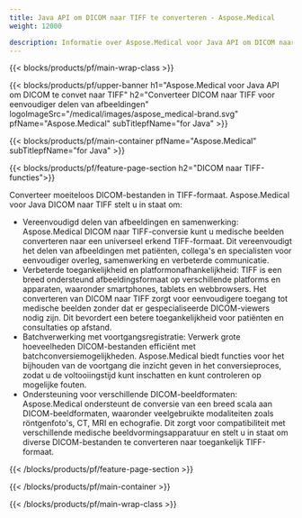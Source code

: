 ```yaml
---
title: Java API om DICOM naar TIFF te converteren - Aspose.Medical
weight: 12000

description: Informatie over Aspose.Medical voor Java API om DICOM naar TIFF te converteren
---
```


{{< blocks/products/pf/main-wrap-class >}}

{{< blocks/products/pf/upper-banner h1="Aspose.Medical voor Java API om DICOM te convet naar TIFF" h2="Converteer DICOM naar TIFF voor eenvoudiger delen van afbeeldingen" logoImageSrc="/medical/images/aspose_medical-brand.svg" pfName="Aspose.Medical" subTitlepfName="for Java" >}}

{{< blocks/products/pf/main-container pfName="Aspose.Medical" subTitlepfName="for Java" >}}

{{< blocks/products/pf/feature-page-section h2="DICOM naar TIFF-functies">}}

<p>Converteer moeiteloos DICOM-bestanden in TIFF-formaat. Aspose.Medical voor Java DICOM naar TIFF stelt u in staat om:</p>

<ul>
<li>Vereenvoudigd delen van afbeeldingen en samenwerking: Aspose.Medical DICOM naar TIFF-conversie kunt u medische beelden converteren naar een universeel erkend TIFF-formaat. Dit vereenvoudigt het delen van afbeeldingen met patiënten, collega's en specialisten voor eenvoudiger overleg, samenwerking en verbeterde communicatie.</li>
<li>Verbeterde toegankelijkheid en platformonafhankelijkheid: TIFF is een breed ondersteund afbeeldingsformaat op verschillende platforms en apparaten, waaronder smartphones, tablets en webbrowsers. Het converteren van DICOM naar TIFF zorgt voor eenvoudigere toegang tot medische beelden zonder dat er gespecialiseerde DICOM-viewers nodig zijn. Dit bevordert een betere toegankelijkheid voor patiënten en consultaties op afstand.</li>
<li>Batchverwerking met voortgangsregistratie: Verwerk grote hoeveelheden DICOM-bestanden efficiënt met batchconversiemogelijkheden. Aspose.Medical biedt functies voor het bijhouden van de voortgang die inzicht geven in het conversieproces, zodat u de voltooiingstijd kunt inschatten en kunt controleren op mogelijke fouten.</li>
<li>Ondersteuning voor verschillende DICOM-beeldformaten: Aspose.Medical ondersteunt de conversie van een breed scala aan DICOM-beeldformaten, waaronder veelgebruikte modaliteiten zoals röntgenfoto's, CT, MRI en echografie. Dit zorgt voor compatibiliteit met verschillende medische beeldvormingsapparatuur en stelt u in staat om diverse DICOM-bestanden te converteren naar toegankelijk TIFF-formaat.</li>
</ul>

{{< /blocks/products/pf/feature-page-section >}}

{{< /blocks/products/pf/main-container >}}

{{< /blocks/products/pf/main-wrap-class >}}